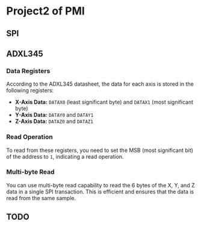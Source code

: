 # Project2 of PMI

## SPI




## ADXL345

### Data Registers

According to the ADXL345 datasheet, the data for each axis is stored in the following registers:

- **X-Axis Data:** `DATAX0` (least significant byte) and `DATAX1` (most significant byte)
- **Y-Axis Data:** `DATAY0` and `DATAY1`
- **Z-Axis Data:** `DATAZ0` and `DATAZ1`

### Read Operation

To read from these registers, you need to set the MSB (most significant bit) of the address to `1`, indicating a read operation.

### Multi-byte Read

You can use multi-byte read capability to read the 6 bytes of the X, Y, and Z data in a single SPI transaction. This is efficient and ensures that the data is read from the same sample.



## TODO
